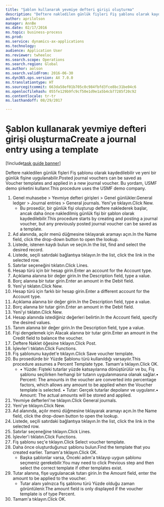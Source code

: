 ```yaml
--- 
title: "Şablon kullanarak yevmiye defteri girişi oluşturma"
description: "Deftere nakledilen günlük fişleri Fiş şablonu olarak kaydedilebilir ve yeni bir günlük fişine uygulanabilir."
author: aprilolson
manager: AnnBe
ms.date: 02/17/2016
ms.topic: business-process
ms.prod: 
ms.service: dynamics-ax-applications
ms.technology: 
audience: Application User
ms.reviewer: twheeloc
ms.search.scope: Operations
ms.search.region: Global
ms.author: aolson
ms.search.validFrom: 2016-06-30
ms.dyn365.ops.version: AX 7.0.0
ms.translationtype: HT
ms.sourcegitcommit: 663da58ef01b705c0c984fbfd3fce8bc31be04c6
ms.openlocfilehash: 055fe129b9fc9cf50e1d9e1a5b4cb77285f20c92
ms.contentlocale: tr-tr
ms.lasthandoff: 08/29/2017

---
```

# <a name="create-a-journal-entry-using-a-template"></a><span data-ttu-id="8ddf2-103">Şablon kullanarak yevmiye defteri girişi oluşturma</span><span class="sxs-lookup"><span data-stu-id="8ddf2-103">Create a journal entry using a template</span></span>

[!include[task guide banner](../../includes/task-guide-banner.md)]

<span data-ttu-id="8ddf2-104">Deftere nakledilen günlük fişleri Fiş şablonu olarak kaydedilebilir ve yeni bir günlük fişine uygulanabilir.</span><span class="sxs-lookup"><span data-stu-id="8ddf2-104">Posted journal vouchers can be saved as Voucher templates and applied in a new journal voucher.</span></span> <span data-ttu-id="8ddf2-105">Bu yordam, USMF demo şirketini kullanır.</span><span class="sxs-lookup"><span data-stu-id="8ddf2-105">This procedure uses the USMF demo company.</span></span>

1. <span data-ttu-id="8ddf2-106">Genel muhasebe > Yevmiye defteri girişleri > Genel günlükler.</span><span class="sxs-lookup"><span data-stu-id="8ddf2-106">General ledger > Journal entries > General journals.</span></span> <span data-ttu-id="8ddf2-107">Yeni'ye tıklayın.</span><span class="sxs-lookup"><span data-stu-id="8ddf2-107">Click New.</span></span>
    * <span data-ttu-id="8ddf2-108">Bu prosedür, bir günlük fişi oluşturup deftere naklederek başlar, ancak daha önce nakledilmiş günlük fişi bir şablon olarak kaydedilebilir.</span><span class="sxs-lookup"><span data-stu-id="8ddf2-108">This procedure starts by creating and posting a journal voucher, but any previously posted journal voucher can be saved as a template.</span></span>  
2. <span data-ttu-id="8ddf2-109">Ad alanında, açılır menü düğmesine tıklayarak aramayı açın.</span><span class="sxs-lookup"><span data-stu-id="8ddf2-109">In the Name field, click the drop-down button to open the lookup.</span></span>
3. <span data-ttu-id="8ddf2-110">Listede, istenen kaydı bulun ve seçin.</span><span class="sxs-lookup"><span data-stu-id="8ddf2-110">In the list, find and select the desired record.</span></span>
4. <span data-ttu-id="8ddf2-111">Listede, seçili satırdaki bağlantıya tıklayın.</span><span class="sxs-lookup"><span data-stu-id="8ddf2-111">In the list, click the link in the selected row.</span></span>
5. <span data-ttu-id="8ddf2-112">Satırlar seçeneğini tıklatın.</span><span class="sxs-lookup"><span data-stu-id="8ddf2-112">Click Lines.</span></span>
6. <span data-ttu-id="8ddf2-113">Hesap türü için bir hesap girin.</span><span class="sxs-lookup"><span data-stu-id="8ddf2-113">Enter an account for the Account type.</span></span>
7. <span data-ttu-id="8ddf2-114">Açıklama alanına bir değer girin.</span><span class="sxs-lookup"><span data-stu-id="8ddf2-114">In the Description field, type a value.</span></span>
8. <span data-ttu-id="8ddf2-115">Borç alanına bir tutar girin.</span><span class="sxs-lookup"><span data-stu-id="8ddf2-115">Enter an amount in the Debit field.</span></span>
9. <span data-ttu-id="8ddf2-116">Yeni'yi tıklatın.</span><span class="sxs-lookup"><span data-stu-id="8ddf2-116">Click New.</span></span>
10. <span data-ttu-id="8ddf2-117">Hesap türü için farklı bir hesap girin.</span><span class="sxs-lookup"><span data-stu-id="8ddf2-117">Enter a different account for the Account type.</span></span>
11. <span data-ttu-id="8ddf2-118">Açıklama alanına bir değer girin.</span><span class="sxs-lookup"><span data-stu-id="8ddf2-118">In the Description field, type a value.</span></span>
12. <span data-ttu-id="8ddf2-119">Borç alanına bir tutar girin.</span><span class="sxs-lookup"><span data-stu-id="8ddf2-119">Enter an amount in the Debit field.</span></span>
13. <span data-ttu-id="8ddf2-120">Yeni'yi tıklatın.</span><span class="sxs-lookup"><span data-stu-id="8ddf2-120">Click New.</span></span>
14. <span data-ttu-id="8ddf2-121">Hesap alanında istediğiniz değerleri belirtin.</span><span class="sxs-lookup"><span data-stu-id="8ddf2-121">In the Account field, specify the desired values.</span></span>
15. <span data-ttu-id="8ddf2-122">Tanım alanına bir değer girin.</span><span class="sxs-lookup"><span data-stu-id="8ddf2-122">In the Description field, type a value.</span></span>
16. <span data-ttu-id="8ddf2-123">Fişi dengelemek için Alacak alanına bir tutar girin.</span><span class="sxs-lookup"><span data-stu-id="8ddf2-123">Enter an amount in the Credit field to balance the voucher.</span></span>
17. <span data-ttu-id="8ddf2-124">Deftere Naklet öğesine tıklayın.</span><span class="sxs-lookup"><span data-stu-id="8ddf2-124">Click Post.</span></span>
18. <span data-ttu-id="8ddf2-125">İşlevler'i tıklatın.</span><span class="sxs-lookup"><span data-stu-id="8ddf2-125">Click Functions.</span></span>
19. <span data-ttu-id="8ddf2-126">Fiş şablonunu kaydet'e tıklayın.</span><span class="sxs-lookup"><span data-stu-id="8ddf2-126">Click Save voucher template.</span></span>
20. <span data-ttu-id="8ddf2-127">Bu prosedürde bir Yüzde Şablonu türü kullanıldığı varsayılır.</span><span class="sxs-lookup"><span data-stu-id="8ddf2-127">This procedure assumes a Percent Template type.</span></span> <span data-ttu-id="8ddf2-128">Tamam'a tıklayın.</span><span class="sxs-lookup"><span data-stu-id="8ddf2-128">Click OK.</span></span>
    * <span data-ttu-id="8ddf2-129">• Yüzde: Fişteki tutarlar yüzde katsayılarına dönüştürülür ve bu, Fiş şablonu seçilirken herhangi bir tutarın uygulanmasına olanak sağlar.</span><span class="sxs-lookup"><span data-stu-id="8ddf2-129">• Percent: The amounts in the voucher are converted into percentage factors, which allows any amount to be applied when the Voucher template is selected.</span></span>  <span data-ttu-id="8ddf2-130">• Tutar: Gerçek tutarlar depolanır ve uygulanır.</span><span class="sxs-lookup"><span data-stu-id="8ddf2-130">• Amount: The actual amounts will be stored and applied.</span></span>  
21. <span data-ttu-id="8ddf2-131">Yevmiye defterleri'ne tıklayın.</span><span class="sxs-lookup"><span data-stu-id="8ddf2-131">Click General journals.</span></span>
22. <span data-ttu-id="8ddf2-132">Yeni'ye tıklayın.</span><span class="sxs-lookup"><span data-stu-id="8ddf2-132">Click New.</span></span>
23. <span data-ttu-id="8ddf2-133">Ad alanında, açılır menü düğmesine tıklayarak aramayı açın.</span><span class="sxs-lookup"><span data-stu-id="8ddf2-133">In the Name field, click the drop-down button to open the lookup.</span></span>
24. <span data-ttu-id="8ddf2-134">Listede, seçili satırdaki bağlantıya tıklayın.</span><span class="sxs-lookup"><span data-stu-id="8ddf2-134">In the list, click the link in the selected row.</span></span>
25. <span data-ttu-id="8ddf2-135">Satırlar seçeneğine tıklayın.</span><span class="sxs-lookup"><span data-stu-id="8ddf2-135">Click Lines.</span></span>
26. <span data-ttu-id="8ddf2-136">İşlevler'i tıklatın.</span><span class="sxs-lookup"><span data-stu-id="8ddf2-136">Click Functions.</span></span>
27. <span data-ttu-id="8ddf2-137">Fiş şablonu seç'e tıklayın.</span><span class="sxs-lookup"><span data-stu-id="8ddf2-137">Click Select voucher template.</span></span>
28. <span data-ttu-id="8ddf2-138">Daha önce oluşturduğunuz şablonu bulun.</span><span class="sxs-lookup"><span data-stu-id="8ddf2-138">Find the template that you created earlier.</span></span> <span data-ttu-id="8ddf2-139">Tamam'a tıklayın.</span><span class="sxs-lookup"><span data-stu-id="8ddf2-139">Click OK.</span></span>
    * <span data-ttu-id="8ddf2-140">Başka şablonlar varsa, Önceki adım'a tıklayıp uygun şablonu seçmeniz gerekebilir.</span><span class="sxs-lookup"><span data-stu-id="8ddf2-140">You may need to click Previous step and then select the correct template if other templates exist.</span></span>  
29. <span data-ttu-id="8ddf2-141">Tutar alanına, fişe uygulanacak tutarı girin.</span><span class="sxs-lookup"><span data-stu-id="8ddf2-141">In the Amount field, enter the amount to be applied to the voucher.</span></span>
    * <span data-ttu-id="8ddf2-142">Tutar alanı yalnızca fiş şablonu türü Yüzde olduğu zaman görüntülenir.</span><span class="sxs-lookup"><span data-stu-id="8ddf2-142">The amount field is only displayed if the voucher template is of type Percent.</span></span>  
30. <span data-ttu-id="8ddf2-143">Tamam'a tıklayın.</span><span class="sxs-lookup"><span data-stu-id="8ddf2-143">Click OK.</span></span>


